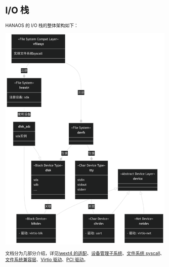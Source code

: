 # I/O 栈

HANAOS 的 I/O 栈的整体架构如下：

![I/O Stack](iostack.png)

文档分为几部分介绍，详见[lwext4 的适配](adapt-for-lwext4.md)、[设备管理子系统](device.md)、[文件系统 syscall](fs-syscall.md)、[文件系统兼容层](fs.md)、[Virtio 驱动](virtio.md)、[PCI 驱动](pci.md)。